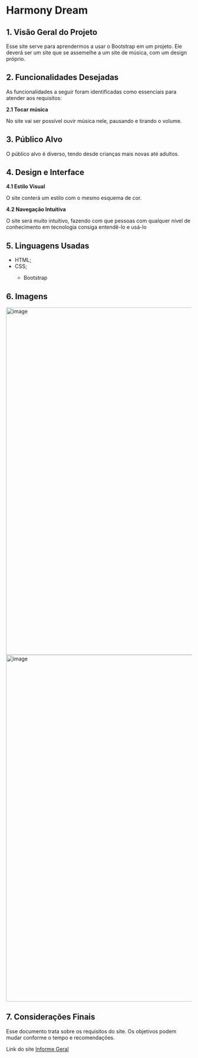 # Harmony Dream

## 1. Visão Geral do Projeto
<p>Esse site serve para aprendermos a usar o Bootstrap em um projeto. Ele deverá ser um site que se assemelhe a um site de música, com um design próprio.</p>

## 2. Funcionalidades Desejadas
<p>As funcionalidades a seguir foram identificadas como essenciais para atender aos requisitos:</p>
<b>2.1 Tocar música</b>
<p>No site vai ser possível ouvir música nele, pausando e tirando o volume.</p>

## 3. Público Alvo
<p>O público alvo é diverso, tendo desde crianças mais novas até adultos.</p>

## 4. Design e Interface
<b>4.1 Estilo Visual</b>
<p>O site conterá um estilo com o mesmo esquema de cor.</p>
<b>4.2 Navegação Intuitiva</b>
<p>O site será muito intuitivo, fazendo com que pessoas com qualquer nível de conhecimento em tecnologia consiga entendê-lo e usá-lo</p>

## 5. Linguagens Usadas
<ul>
  <li>HTML;</li>
  <li>CSS;</li>
  <ul>
     <li>Bootstrap</li>
  </ul>
</ul>

## 6. Imagens
<img width="940" alt="image" src="https://github.com/bruno08nunes/harmony-dream/assets/139359503/564783df-65d7-424b-a5e8-11a3b28ce2d9">
<img width="938" alt="image" src="https://github.com/bruno08nunes/harmony-dream/assets/139359503/afe2b633-9058-4215-8e43-3aa800e0cd84">

## 7. Considerações Finais
<p>Esse documento trata sobre os requisitos do site. Os objetivos podem mudar conforme o tempo e recomendações.</p>

<p>Link do site <a href="https://bruno08nunes.github.io/harmony-dream/index.html" target="_blank">Informe Geral</a></p>
